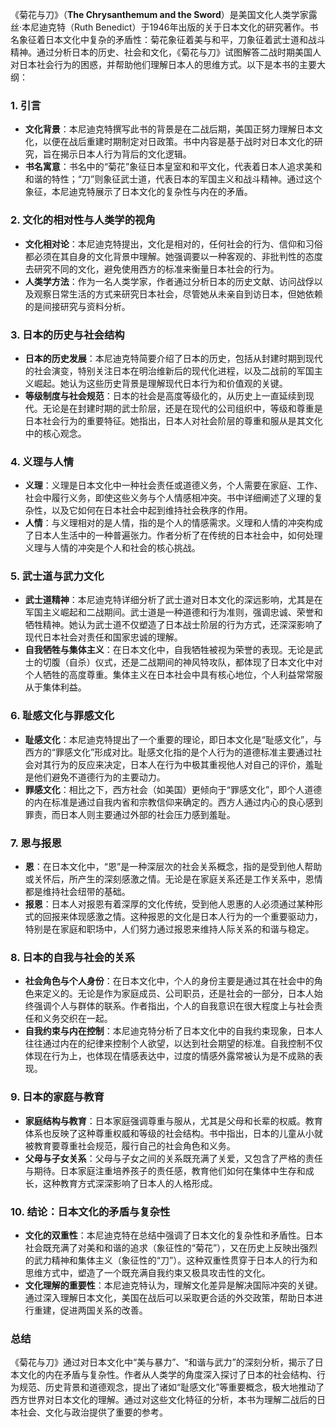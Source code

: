《菊花与刀》（**The Chrysanthemum and the Sword**）是美国文化人类学家露丝·本尼迪克特（Ruth Benedict）于1946年出版的关于日本文化的研究著作。书名象征着日本文化中复杂的矛盾性：菊花象征着美与和平，刀象征着武士道和战斗精神。通过分析日本的历史、社会和文化，《菊花与刀》试图解答二战时期美国人对日本社会行为的困惑，并帮助他们理解日本人的思维方式。以下是本书的主要大纲：

### 1. **引言**
   - **文化背景**：本尼迪克特撰写此书的背景是在二战后期，美国正努力理解日本文化，以便在战后重建时期制定对日政策。书中内容是基于战时对日本文化的研究，旨在揭示日本人行为背后的文化逻辑。
   - **书名寓意**：书名中的“菊花”象征日本皇室和和平文化，代表着日本人追求美和和谐的特性；“刀”则象征武士道，代表日本的军国主义和战斗精神。通过这个象征，本尼迪克特展示了日本文化的复杂性与内在的矛盾。

### 2. **文化的相对性与人类学的视角**
   - **文化相对论**：本尼迪克特提出，文化是相对的，任何社会的行为、信仰和习俗都必须在其自身的文化背景中理解。她强调要以一种客观的、非批判性的态度去研究不同的文化，避免使用西方的标准来衡量日本社会的行为。
   - **人类学方法**：作为一名人类学家，作者通过分析日本的历史文献、访问战俘以及观察日常生活的方式来研究日本社会，尽管她从未亲自到访日本，但她依赖的是间接研究与资料分析。

### 3. **日本的历史与社会结构**
   - **日本的历史发展**：本尼迪克特简要介绍了日本的历史，包括从封建时期到现代的社会演变，特别关注日本在明治维新后的现代化进程，以及二战前的军国主义崛起。她认为这些历史背景是理解现代日本行为和价值观的关键。
   - **等级制度与社会规范**：日本的社会是高度等级化的，从历史上一直延续到现代。无论是在封建时期的武士阶层，还是在现代的公司组织中，等级和尊重是日本社会行为的重要特征。她指出，日本人对社会阶层的尊重和服从是其文化中的核心观念。

### 4. **义理与人情**
   - **义理**：义理是日本文化中一种社会责任或道德义务，个人需要在家庭、工作、社会中履行义务，即使这些义务与个人情感相冲突。书中详细阐述了义理的复杂性，以及它如何在日本社会中起到维持社会秩序的作用。
   - **人情**：与义理相对的是人情，指的是个人的情感需求。义理和人情的冲突构成了日本人生活中的一种普遍张力。作者分析了在传统的日本社会中，如何处理义理与人情的冲突是个人和社会的核心挑战。

### 5. **武士道与武力文化**
   - **武士道精神**：本尼迪克特详细分析了武士道对日本文化的深远影响，尤其是在军国主义崛起和二战期间。武士道是一种道德和行为准则，强调忠诚、荣誉和牺牲精神。她认为武士道不仅塑造了日本战士阶层的行为方式，还深深影响了现代日本社会对责任和国家忠诚的理解。
   - **自我牺牲与集体主义**：在日本文化中，自我牺牲被视为荣誉的表现。无论是武士的切腹（自杀）仪式，还是二战期间的神风特攻队，都体现了日本文化中对个人牺牲的高度尊重。集体主义在日本社会中具有核心地位，个人利益常常服从于集体利益。

### 6. **耻感文化与罪感文化**
   - **耻感文化**：本尼迪克特提出了一个重要的理论，即日本文化是“耻感文化”，与西方的“罪感文化”形成对比。耻感文化指的是个人行为的道德标准主要通过社会对其行为的反应来决定，日本人在行为中极其重视他人对自己的评价，羞耻是他们避免不道德行为的主要动力。
   - **罪感文化**：相比之下，西方社会（如美国）更倾向于“罪感文化”，即个人道德的内在标准是通过自我内省和宗教信仰来确定的。西方人通过内心的良心感到罪责，而日本人则主要通过外部的社会压力感到羞耻。

### 7. **恩与报恩**
   - **恩**：在日本文化中，“恩”是一种深层次的社会关系概念，指的是受到他人帮助或关怀后，所产生的深刻感激之情。无论是在家庭关系还是工作关系中，恩情都是维持社会纽带的基础。
   - **报恩**：日本人对报恩有着深厚的文化传统，受到他人恩惠的人必须通过某种形式的回报来体现感激之情。这种报恩的文化是日本人行为的一个重要驱动力，特别是在家庭和职场中，人们努力通过报恩来维持人际关系的和谐与稳定。

### 8. **日本的自我与社会的关系**
   - **社会角色与个人身份**：在日本文化中，个人的身份主要是通过其在社会中的角色来定义的。无论是作为家庭成员、公司职员，还是社会的一部分，日本人始终强调个人与群体的联系。作者指出，个人的自我意识在很大程度上与社会责任和义务交织在一起。
   - **自我约束与内在控制**：本尼迪克特分析了日本文化中的自我约束现象，日本人往往通过内在的纪律来控制个人欲望，以达到社会期望的标准。自我控制不仅体现在行为上，也体现在情感表达中，过度的情感外露常被认为是不成熟的表现。

### 9. **日本的家庭与教育**
   - **家庭结构与教育**：日本家庭强调尊重与服从，尤其是父母和长辈的权威。教育体系也反映了这种尊重权威和等级的社会结构。书中指出，日本的儿童从小就被教育要尊重社会规范，履行自己的社会角色和义务。
   - **父母与子女关系**：父母与子女之间的关系既充满了关爱，又包含了严格的责任与期待。日本家庭注重培养孩子的责任感，教育他们如何在集体中生存和成长，这种教育方式深深影响了日本人的人格形成。

### 10. **结论：日本文化的矛盾与复杂性**
   - **文化的双重性**：本尼迪克特在总结中强调了日本文化的复杂性和矛盾性。日本社会既充满了对美和和谐的追求（象征性的“菊花”），又在历史上反映出强烈的武力精神和集体主义（象征性的“刀”）。这种双重性贯穿于日本人的行为和思维方式中，塑造了一个既充满自我约束又极具攻击性的文化。
   - **文化理解的重要性**：本尼迪克特认为，理解文化差异是解决国际冲突的关键。通过深入理解日本文化，美国在战后可以采取更合适的外交政策，帮助日本进行重建，促进两国关系的改善。

### 总结

《菊花与刀》通过对日本文化中“美与暴力”、“和谐与武力”的深刻分析，揭示了日本文化的内在矛盾与复杂性。作者从人类学的角度深入探讨了日本的社会结构、行为规范、历史背景和道德观念，提出了诸如“耻感文化”等重要概念，极大地推动了西方世界对日本文化的理解。通过对这些文化特征的分析，本书为理解二战后的日本社会、文化与政治提供了重要的参考。
